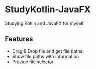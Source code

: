 StudyKotlin-JavaFX
==================

Studying Kotlin and JavaFX for myself

## Features

* Drag & Drop file and get file paths.
* Show file paths with information
* Provide file selector
